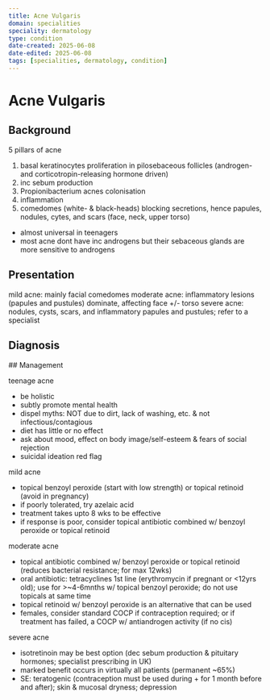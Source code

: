 ```yaml
---
title: Acne Vulgaris
domain: specialities
speciality: dermatology
type: condition
date-created: 2025-06-08
date-edited: 2025-06-08
tags: [specialities, dermatology, condition]
---
```


# Acne Vulgaris

## Background

5 pillars of acne
1. basal keratinocytes proliferation in pilosebaceous follicles (androgen- and corticotropin-releasing hormone driven)
2. inc sebum production
3. Propionibacterium acnes colonisation
4. inflammation
5. comedomes (white- & black-heads) blocking secretions, hence papules, nodules, cytes, and scars (face, neck, upper torso)

- almost universal in teenagers
- most acne dont have inc androgens but their sebaceous glands are more sensitive to androgens


## Presentation

mild acne: mainly facial comedomes
moderate acne: inflammatory lesions (papules and pustules) dominate, affecting face +/- torso
severe acne: nodules, cysts, scars, and inflammatory papules and pustules; refer to a specialist

## Diagnosis

## Management

teenage acne
- be holistic
- subtly promote mental health
- dispel myths: NOT due to dirt, lack of washing, etc. & not infectious/contagious
- diet has little or no effect
- ask about mood, effect on body image/self-esteem & fears of social rejection
- suicidal ideation red flag

mild acne
- topical benzoyl peroxide (start with low strength) or topical retinoid (avoid in pregnancy)
- if poorly tolerated, try azelaic acid
- treatment takes upto 8 wks to be effective
- if response is poor, consider topical antibiotic combined w/ benzoyl peroxide or topical retinoid

moderate acne
- topical antibiotic combined w/ benzoyl peroxide or topical retinoid (reduces bacterial resistance; for max 12wks)
- oral antibiotic: tetracyclines 1st line (erythromycin if pregnant or <12yrs old); use for >~4-6mnths w/ topical benzoyl peroxide; do not use topicals at same time
- topical retinoid w/ benzoyl peroxide is an alternative that can be used
- females, consider standard COCP if contraception required; or if treatment has failed, a COCP w/ antiandrogen activity (if no cis)

severe acne
- isotretinoin may be best option (dec sebum production & pituitary hormones; specialist prescribing in UK)
- marked benefit occurs in virtually all patients (permanent ~65%)
- SE: teratogenic (contraception must be used during + for 1 month before and after); skin & mucosal dryness; depression